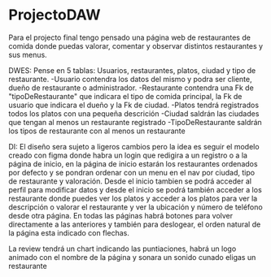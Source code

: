 # ProjectoDAW

Para el projecto final tengo pensado una página web de restaurantes de comida donde puedas valorar, comentar y observar distintos restaurantes y sus menus.

DWES:
Pense en 5 tablas: Usuarios, restaurantes, platos, ciudad y tipo de restaurante.
-Usuario contendra los datos del mismo y podra ser cliente, dueño de restaurante o administrador.
-Restaurante contendra una Fk de "tipoDeRestaurante" que indicara el tipo de comida principal, la Fk de usuario que indicara el dueño y la Fk de ciudad.
-Platos tendrá registrados todos los platos con una pequeña descrición
-Ciudad saldrán las ciudades que tengan al menos un restaurante registrado
-TipoDeRestaurante saldrán los tipos de restaurante con al menos un restaurante 

DI:
El diseño sera sujeto a ligeros cambios pero la idea es seguir el modelo creado con figma donde habra un login que redigira a un registro o a la página de inicio, en la página de inicio estarán los restaurantes ordenados por defecto y se pondran ordenar con un menu en el nav por ciudad, tipo de restaurante y valoración. 
Desde el inicio tambien se podrá acceder al perfil para modificar datos y desde el inicio se podrá también acceder a los restaurante donde puedes ver los platos y acceder a los platos para ver la descripción o valorar el restaurante y ver la ubicación y número de teléfono desde otra página.
En todas las páginas habrá botones para volver directamente a las anteriores y también para deslogear, el orden natural de la página esta indicado con flechas.

La review tendrá un chart indicando las puntiaciones, habrá un logo animado con el nombre de la página y sonara un sonido cunado eligas un restaurante 


